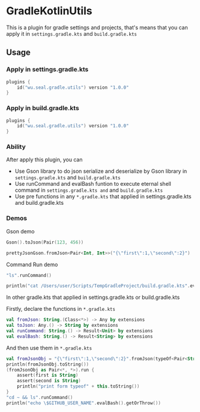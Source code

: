 # GradleKotlinUtils

This is a plugin for gradle settings and projects, that's means that you can apply it in `settings.gradle.kts` and `build.gradle.kts`

## Usage

### Apply in settings.gradle.kts

```kotlin
plugins {
    id("wu.seal.gradle.utils") version "1.0.0"
}
```

### Apply in build.gradle.kts

```kotlin
plugins {
    id("wu.seal.gradle.utils") version "1.0.0"
}
```

### Ability
After apply this plugin, you can 

* Use Gson library to do json serialize and deserialize by Gson library in `settings.gradle.kts` and `build.gradle.kts`
* Use runCommand and evalBash funtion to execute eternal shell command in `settings.gradle.kts and` and `build.gradle.kts`
* Use pre functions in any `*.gradle.kts` that applied in settings.gradle.kts and build.gradle.kts

### Demos
Gson demo
```kotlin
Gson().toJson(Pair(123, 456))

prettyJsonGson.fromJson<Pair<Int, Int>>("{\"first\":1,\"second\":2}")
```

Command Run demo

```kotlin
"ls".runCommand()

println("cat /Users/user/Scripts/TempGradleProject/build.gradle.kts".evalBash())

```

In other gradle.kts that applied in settings.gradle.kts or build.gradle.kts

Firstly, declare the functions in `*.gradle.kts`
```kotlin
val fromJson: String.(Class<*>) -> Any by extensions
val toJson: Any.() -> String by extensions
val runCommand: String.() -> Result<Unit> by extensions
val evalBash: String.() -> Result<String> by extensions
```
And then use them in `*.gradle.kts`
```kotlin
val fromJsonObj = "{\"first\":1,\"second\":2}".fromJson(typeOf<Pair<String, String>>().concreteClass)
println(fromJsonObj.toString())
(fromJsonObj as Pair<*, *>).run {
    assert(first is String)
    assert(second is String)
    println("print form typeof" + this.toString())
}
"cd ~ && ls".runCommand()
println("echo \$GITHUB_USER_NAME".evalBash().getOrThrow())
```
